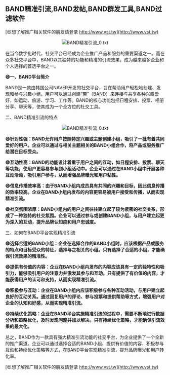 ## **BAND精准引流,BAND发帖,BAND群发工具,BAND过滤软件**

[😍想了解推广相关软件的朋友请登录 http://www.vst.tw](http://www.vst.tw)

 <center><img src="https://vst.tw/MP4/tuiguang/png/4.png" alt="BAND精准引流_0.txt"></center>

在当今数字化时代，社交平台已经成为企业推广产品和服务的重要渠道之一。而在众多社交平台中，BAND以其独特的功能和精准的引流效果，成为越来越多企业和个人选择的首选平台之一。

**😄一、BAND平台简介**

BAND是一款由韩国公司NAVER开发的社交平台，旨在帮助用户轻松地创建、发现和参与兴趣小组。用户可以通过创建“带”（BAND）来连接与共享各种兴趣爱好，如运动、旅游、学习、工作等。BAND的核心功能包括日程安排、投票、相册分享、聊天等，使其成为一个全方位的社交工具。

二、BAND精准引流的特点

 <center><img src="https://vst.tw/MP4/tuiguang/png/7.png" alt="BAND精准引流_0.txt"></center>

**😄针对性强：BAND允许用户按照特定兴趣或主题创建小组，吸引了一批有着共同爱好的用户。企业可以通过与相关主题相关的BAND小组合作，将产品或服务推广给潜在目标受众。**

**😄互动性高：BAND的功能设计着重于用户之间的互动，如日程安排、投票、聊天等功能，使用户更容易参与到小组活动中。企业可以通过在BAND小组中开展各种互动活动，吸引用户参与，从而增强品牌曝光和用户粘性。**

**😄信息传播效率高：由于BAND小组内成员具有共同的兴趣和目标，因此信息传播的效率较高。企业在BAND小组内发布的内容更容易被用户接受和传播，从而实现精准引流。**

**😄社交氛围浓厚：BAND小组内的用户之间往往建立起了较为紧密的社交关系，形成了一种独特的社交氛围。企业可以通过参与或创建BAND小组，与用户建立起更为深入的互动，提升品牌认知度和用户忠诚度。**

三、如何在BAND平台实现精准引流

**😄选择合适的BAND小组：企业在选择合作的BAND小组时，应该根据产品或服务的特点和目标受众的特征，选择与之相关的小组。只有选择了合适的小组，才能确保引流效果的精准性。**

**😄提供有价值的内容：企业在BAND小组内发布的内容应该具有一定的独特性和吸引力，能够吸引用户的注意力并激发其参与和互动。只有提供了有价值的内容，才能获得用户的认可和支持，从而实现精准引流。**

**😄积极参与互动：企业在BAND小组内应该积极参与各种互动活动，与用户建立起良好的互动关系。通过回复用户的评论、参与投票和提供帮助等方式，增强用户对企业的认知和好感，从而实现精准引流。**

**😄持续优化策略：企业在BAND平台实施精准引流的过程中，需要不断地进行数据分析和策略优化，及时发现问题并加以解决。只有持续优化策略，才能确保引流效果的最大化。**

总之，BAND作为一款具有强大精准引流功能的社交平台，为企业提供了一个全新的推广渠道。企业可以通过选择合适的BAND小组、提供有价值的内容、积极参与互动和持续优化策略等方式，在BAND平台实现精准引流，提升品牌曝光和用户转化率。

[😍想了解推广相关软件的朋友请登录 http://www.vst.tw](http://www.vst.tw)



